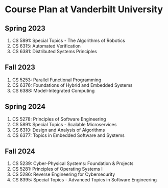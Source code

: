 # Course Plan at Vanderbilt University

## Spring 2023 
1. CS 5891: Special Topics - The Algorithms of Robotics
2. CS 6315: Automated Verification
3. CS 6381: Distributed Systems Principles

## Fall 2023 
1. CS 5253: Parallel Functional Programming
2. CS 6376: Foundations of Hybrid and Embedded Systems
3. CS 6388: Model-Integrated Computing

## Spring 2024 
1. CS 5278: Principles of Software Engineering
2. CS 5891: Special Topics - Scalable Microservices
3. CS 6310: Design and Analysis of Algorithms
4. CS 6377: Topics in Embedded Software and Systems

## Fall 2024
1. CS 5239: Cyber-Physical Systems: Foundation & Projects
2. CS 5281: Principles of Operating Systems I
3. CS 5286: Reverse Engineering for Cybersecurity
4. CS 8395: Special Topics - Advanced Topics in Software Engineering
